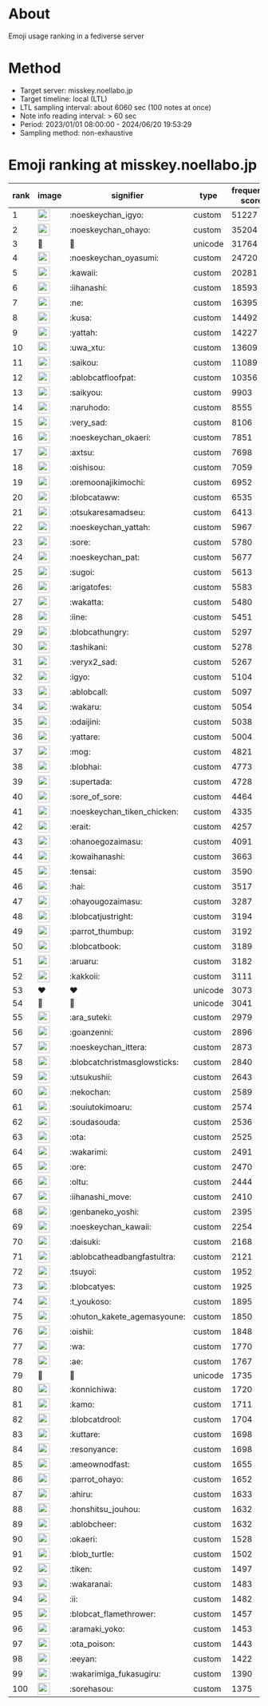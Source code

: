 # About
Emoji usage ranking in a fediverse server

# Method
- Target server: misskey.noellabo.jp
- Target timeline: local (LTL)
- LTL sampling interval: about 6060 sec (100 notes at once)
- Note info reading interval: > 60 sec
- Period: 2023/01/01 08:00:00 - 2024/06/20 19:53:29 
- Sampling method: non-exhaustive

# Emoji ranking at misskey.noellabo.jp

|rank|image|signifier|type|frequency score|
|----|----|----|----|----|
|1|<img height="24" src="https://misskey.noellabo.jp/emoji/noeskeychan_igyo.webp">|:noeskeychan_igyo:|custom|51227|
|2|<img height="24" src="https://misskey.noellabo.jp/emoji/noeskeychan_ohayo.webp">|:noeskeychan_ohayo:|custom|35204|
|3|🎉|🎉|unicode|31764|
|4|<img height="24" src="https://misskey.noellabo.jp/emoji/noeskeychan_oyasumi.webp">|:noeskeychan_oyasumi:|custom|24720|
|5|<img height="24" src="https://misskey.noellabo.jp/emoji/kawaii.webp">|:kawaii:|custom|20281|
|6|<img height="24" src="https://misskey.noellabo.jp/emoji/iihanashi.webp">|:iihanashi:|custom|18593|
|7|<img height="24" src="https://misskey.noellabo.jp/emoji/ne.webp">|:ne:|custom|16395|
|8|<img height="24" src="https://misskey.noellabo.jp/emoji/kusa.webp">|:kusa:|custom|14492|
|9|<img height="24" src="https://misskey.noellabo.jp/emoji/yattah.webp">|:yattah:|custom|14227|
|10|<img height="24" src="https://misskey.noellabo.jp/emoji/uwa_xtu.webp">|:uwa_xtu:|custom|13609|
|11|<img height="24" src="https://misskey.noellabo.jp/emoji/saikou.webp">|:saikou:|custom|11089|
|12|<img height="24" src="https://misskey.noellabo.jp/emoji/ablobcatfloofpat.webp">|:ablobcatfloofpat:|custom|10356|
|13|<img height="24" src="https://misskey.noellabo.jp/emoji/saikyou.webp">|:saikyou:|custom|9903|
|14|<img height="24" src="https://misskey.noellabo.jp/emoji/naruhodo.webp">|:naruhodo:|custom|8555|
|15|<img height="24" src="https://misskey.noellabo.jp/emoji/very_sad.webp">|:very_sad:|custom|8106|
|16|<img height="24" src="https://misskey.noellabo.jp/emoji/noeskeychan_okaeri.webp">|:noeskeychan_okaeri:|custom|7851|
|17|<img height="24" src="https://misskey.noellabo.jp/emoji/axtsu.webp">|:axtsu:|custom|7698|
|18|<img height="24" src="https://misskey.noellabo.jp/emoji/oishisou.webp">|:oishisou:|custom|7059|
|19|<img height="24" src="https://misskey.noellabo.jp/emoji/oremoonajikimochi.webp">|:oremoonajikimochi:|custom|6952|
|20|<img height="24" src="https://misskey.noellabo.jp/emoji/blobcataww.webp">|:blobcataww:|custom|6535|
|21|<img height="24" src="https://misskey.noellabo.jp/emoji/otsukaresamadseu.webp">|:otsukaresamadseu:|custom|6413|
|22|<img height="24" src="https://misskey.noellabo.jp/emoji/noeskeychan_yattah.webp">|:noeskeychan_yattah:|custom|5967|
|23|<img height="24" src="https://misskey.noellabo.jp/emoji/sore.webp">|:sore:|custom|5780|
|24|<img height="24" src="https://misskey.noellabo.jp/emoji/noeskeychan_pat.webp">|:noeskeychan_pat:|custom|5677|
|25|<img height="24" src="https://misskey.noellabo.jp/emoji/sugoi.webp">|:sugoi:|custom|5613|
|26|<img height="24" src="https://misskey.noellabo.jp/emoji/arigatofes.webp">|:arigatofes:|custom|5583|
|27|<img height="24" src="https://misskey.noellabo.jp/emoji/wakatta.webp">|:wakatta:|custom|5480|
|28|<img height="24" src="https://misskey.noellabo.jp/emoji/iine.webp">|:iine:|custom|5451|
|29|<img height="24" src="https://misskey.noellabo.jp/emoji/blobcathungry.webp">|:blobcathungry:|custom|5297|
|30|<img height="24" src="https://misskey.noellabo.jp/emoji/tashikani.webp">|:tashikani:|custom|5278|
|31|<img height="24" src="https://misskey.noellabo.jp/emoji/veryx2_sad.webp">|:veryx2_sad:|custom|5267|
|32|<img height="24" src="https://misskey.noellabo.jp/emoji/igyo.webp">|:igyo:|custom|5104|
|33|<img height="24" src="https://misskey.noellabo.jp/emoji/ablobcall.webp">|:ablobcall:|custom|5097|
|34|<img height="24" src="https://misskey.noellabo.jp/emoji/wakaru.webp">|:wakaru:|custom|5054|
|35|<img height="24" src="https://misskey.noellabo.jp/emoji/odaijini.webp">|:odaijini:|custom|5038|
|36|<img height="24" src="https://misskey.noellabo.jp/emoji/yattare.webp">|:yattare:|custom|5004|
|37|<img height="24" src="https://misskey.noellabo.jp/emoji/mog.webp">|:mog:|custom|4821|
|38|<img height="24" src="https://misskey.noellabo.jp/emoji/blobhai.webp">|:blobhai:|custom|4773|
|39|<img height="24" src="https://misskey.noellabo.jp/emoji/supertada.webp">|:supertada:|custom|4728|
|40|<img height="24" src="https://misskey.noellabo.jp/emoji/sore_of_sore.webp">|:sore_of_sore:|custom|4464|
|41|<img height="24" src="https://misskey.noellabo.jp/emoji/noeskeychan_tiken_chicken.webp">|:noeskeychan_tiken_chicken:|custom|4335|
|42|<img height="24" src="https://misskey.noellabo.jp/emoji/erait.webp">|:erait:|custom|4257|
|43|<img height="24" src="https://misskey.noellabo.jp/emoji/ohanoegozaimasu.webp">|:ohanoegozaimasu:|custom|4091|
|44|<img height="24" src="https://misskey.noellabo.jp/emoji/kowaihanashi.webp">|:kowaihanashi:|custom|3663|
|45|<img height="24" src="https://misskey.noellabo.jp/emoji/tensai.webp">|:tensai:|custom|3590|
|46|<img height="24" src="https://misskey.noellabo.jp/emoji/hai.webp">|:hai:|custom|3517|
|47|<img height="24" src="https://misskey.noellabo.jp/emoji/ohayougozaimasu.webp">|:ohayougozaimasu:|custom|3287|
|48|<img height="24" src="https://misskey.noellabo.jp/emoji/blobcatjustright.webp">|:blobcatjustright:|custom|3194|
|49|<img height="24" src="https://misskey.noellabo.jp/emoji/parrot_thumbup.webp">|:parrot_thumbup:|custom|3192|
|50|<img height="24" src="https://misskey.noellabo.jp/emoji/blobcatbook.webp">|:blobcatbook:|custom|3189|
|51|<img height="24" src="https://misskey.noellabo.jp/emoji/aruaru.webp">|:aruaru:|custom|3182|
|52|<img height="24" src="https://misskey.noellabo.jp/emoji/kakkoii.webp">|:kakkoii:|custom|3111|
|53|❤|❤|unicode|3073|
|54|🍗|🍗|unicode|3041|
|55|<img height="24" src="https://misskey.noellabo.jp/emoji/ara_suteki.webp">|:ara_suteki:|custom|2979|
|56|<img height="24" src="https://misskey.noellabo.jp/emoji/goanzenni.webp">|:goanzenni:|custom|2896|
|57|<img height="24" src="https://misskey.noellabo.jp/emoji/noeskeychan_ittera.webp">|:noeskeychan_ittera:|custom|2873|
|58|<img height="24" src="https://misskey.noellabo.jp/emoji/blobcatchristmasglowsticks.webp">|:blobcatchristmasglowsticks:|custom|2840|
|59|<img height="24" src="https://misskey.noellabo.jp/emoji/utsukushii.webp">|:utsukushii:|custom|2643|
|60|<img height="24" src="https://misskey.noellabo.jp/emoji/nekochan.webp">|:nekochan:|custom|2589|
|61|<img height="24" src="https://misskey.noellabo.jp/emoji/souiutokimoaru.webp">|:souiutokimoaru:|custom|2574|
|62|<img height="24" src="https://misskey.noellabo.jp/emoji/soudasouda.webp">|:soudasouda:|custom|2536|
|63|<img height="24" src="https://misskey.noellabo.jp/emoji/ota.webp">|:ota:|custom|2525|
|64|<img height="24" src="https://misskey.noellabo.jp/emoji/wakarimi.webp">|:wakarimi:|custom|2491|
|65|<img height="24" src="https://misskey.noellabo.jp/emoji/ore.webp">|:ore:|custom|2470|
|66|<img height="24" src="https://misskey.noellabo.jp/emoji/oltu.webp">|:oltu:|custom|2444|
|67|<img height="24" src="https://misskey.noellabo.jp/emoji/iihanashi_move.webp">|:iihanashi_move:|custom|2410|
|68|<img height="24" src="https://misskey.noellabo.jp/emoji/genbaneko_yoshi.webp">|:genbaneko_yoshi:|custom|2395|
|69|<img height="24" src="https://misskey.noellabo.jp/emoji/noeskeychan_kawaii.webp">|:noeskeychan_kawaii:|custom|2254|
|70|<img height="24" src="https://misskey.noellabo.jp/emoji/daisuki.webp">|:daisuki:|custom|2168|
|71|<img height="24" src="https://misskey.noellabo.jp/emoji/ablobcatheadbangfastultra.webp">|:ablobcatheadbangfastultra:|custom|2121|
|72|<img height="24" src="https://misskey.noellabo.jp/emoji/tsuyoi.webp">|:tsuyoi:|custom|1952|
|73|<img height="24" src="https://misskey.noellabo.jp/emoji/blobcatyes.webp">|:blobcatyes:|custom|1925|
|74|<img height="24" src="https://misskey.noellabo.jp/emoji/t_youkoso.webp">|:t_youkoso:|custom|1895|
|75|<img height="24" src="https://misskey.noellabo.jp/emoji/ohuton_kakete_agemasyoune.webp">|:ohuton_kakete_agemasyoune:|custom|1850|
|76|<img height="24" src="https://misskey.noellabo.jp/emoji/oishii.webp">|:oishii:|custom|1848|
|77|<img height="24" src="https://misskey.noellabo.jp/emoji/wa.webp">|:wa:|custom|1770|
|78|<img height="24" src="https://misskey.noellabo.jp/emoji/ae.webp">|:ae:|custom|1767|
|79|👀|👀|unicode|1735|
|80|<img height="24" src="https://misskey.noellabo.jp/emoji/konnichiwa.webp">|:konnichiwa:|custom|1720|
|81|<img height="24" src="https://misskey.noellabo.jp/emoji/kamo.webp">|:kamo:|custom|1711|
|82|<img height="24" src="https://misskey.noellabo.jp/emoji/blobcatdrool.webp">|:blobcatdrool:|custom|1704|
|83|<img height="24" src="https://misskey.noellabo.jp/emoji/kuttare.webp">|:kuttare:|custom|1698|
|84|<img height="24" src="https://misskey.noellabo.jp/emoji/resonyance.webp">|:resonyance:|custom|1698|
|85|<img height="24" src="https://misskey.noellabo.jp/emoji/ameownodfast.webp">|:ameownodfast:|custom|1655|
|86|<img height="24" src="https://misskey.noellabo.jp/emoji/parrot_ohayo.webp">|:parrot_ohayo:|custom|1652|
|87|<img height="24" src="https://misskey.noellabo.jp/emoji/ahiru.webp">|:ahiru:|custom|1633|
|88|<img height="24" src="https://misskey.noellabo.jp/emoji/honshitsu_jouhou.webp">|:honshitsu_jouhou:|custom|1632|
|89|<img height="24" src="https://misskey.noellabo.jp/emoji/ablobcheer.webp">|:ablobcheer:|custom|1632|
|90|<img height="24" src="https://misskey.noellabo.jp/emoji/okaeri.webp">|:okaeri:|custom|1528|
|91|<img height="24" src="https://misskey.noellabo.jp/emoji/blob_turtle.webp">|:blob_turtle:|custom|1502|
|92|<img height="24" src="https://misskey.noellabo.jp/emoji/tiken.webp">|:tiken:|custom|1497|
|93|<img height="24" src="https://misskey.noellabo.jp/emoji/wakaranai.webp">|:wakaranai:|custom|1483|
|94|<img height="24" src="https://misskey.noellabo.jp/emoji/ii.webp">|:ii:|custom|1482|
|95|<img height="24" src="https://misskey.noellabo.jp/emoji/blobcat_flamethrower.webp">|:blobcat_flamethrower:|custom|1457|
|96|<img height="24" src="https://misskey.noellabo.jp/emoji/aramaki_yoko.webp">|:aramaki_yoko:|custom|1453|
|97|<img height="24" src="https://misskey.noellabo.jp/emoji/ota_poison.webp">|:ota_poison:|custom|1443|
|98|<img height="24" src="https://misskey.noellabo.jp/emoji/eeyan.webp">|:eeyan:|custom|1422|
|99|<img height="24" src="https://misskey.noellabo.jp/emoji/wakarimiga_fukasugiru.webp">|:wakarimiga_fukasugiru:|custom|1390|
|100|<img height="24" src="https://misskey.noellabo.jp/emoji/sorehasou.webp">|:sorehasou:|custom|1375|
